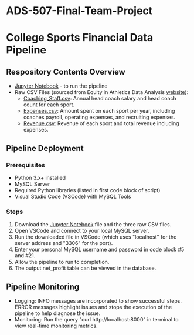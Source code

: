 # ADS-507-Final-Team-Project

# College Sports Financial Data Pipeline

## Respository Contents Overview
* [Jupyter Notebook](https://raw.githubusercontent.com/aprilchia/ADS-507-Final-Team-Project/refs/heads/main/ADS_507_Final_Project.ipynb) - to run the pipeline
* Raw CSV Files (sourced from Equity in Athletics Data Analysis [website](https://ope.ed.gov/athletics/#/)):
  * [Coaching_Staff.csv](https://raw.githubusercontent.com/aprilchia/ADS-507-Final-Team-Project/refs/heads/main/Coaching_Staff.csv): Annual head coach salary and head coach count for each sport.
  * [Expenses.csv](https://raw.githubusercontent.com/aprilchia/ADS-507-Final-Team-Project/refs/heads/main/Expenses.csv): Amount spent on each sport per year, including coaches payroll, operating expenses, and recruiting expenses.
  * [Revenue.csv](https://raw.githubusercontent.com/aprilchia/ADS-507-Final-Team-Project/refs/heads/main/Revenue.csv): Revenue of each sport and total revenue including expenses.

## Pipeline Deployment
### Prerequisites
* Python 3.x+ installed
* MySQL Server
* Required Python libraries (listed in first code block of script)
* Visual Studio Code (VSCode) with MySQL Tools

### Steps
1. Download the [Jupyter Notebook](https://raw.githubusercontent.com/aprilchia/ADS-507-Final-Team-Project/refs/heads/main/ADS_507_Final_Project.ipynb) file and the three raw CSV files.
2. Open VSCode and connect to your local MySQL server.
3. Run the downloaded file in VSCode (which uses "localhost" for the server address and "3306" for the port).
4. Enter your personal MySQL username and password in code block #5 and #21.
5. Allow the pipeline to run to completion.
6. The output net_profit table can be viewed in the database.

## Pipeline Monitoring
* Logging: INFO messages are incorporated to show successful steps. ERROR messages highlight issues and stops the execution of the pipeline to help diagnose the issue.
* Monitoring: Run the query "curl http://localhost:8000" in terminal to view real-time monitoring metrics.
